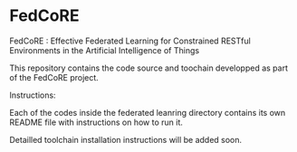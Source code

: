 # FedCoRE
FedCoRE : Effective Federated Learning for Constrained RESTful Environments in the Artificial Intelligence of Things


This repository contains the code source and toochain developped as part of the FedCoRE project.

Instructions:

Each of the codes inside the federated leanring directory contains its own README file with instructions on how to run it.

Detailled toolchain installation instructions will be added soon.
